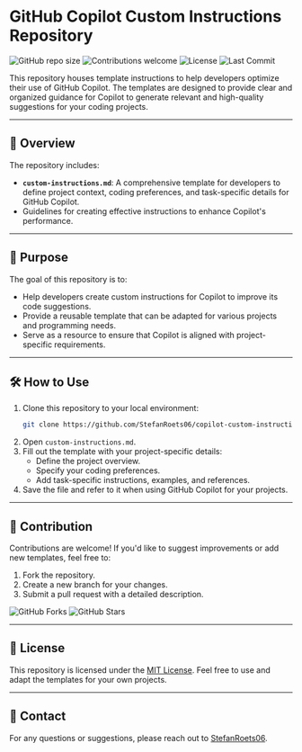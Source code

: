 # GitHub Copilot Custom Instructions Repository

![GitHub repo size](https://img.shields.io/github/repo-size/StefanRoets06/copilot-custom-instructions?color=blue&logo=github&style=for-the-badge)
![Contributions welcome](https://img.shields.io/badge/contributions-welcome-brightgreen?style=for-the-badge)
![License](https://img.shields.io/github/license/StefanRoets06/copilot-custom-instructions?style=for-the-badge)
![Last Commit](https://img.shields.io/github/last-commit/StefanRoets06/copilot-custom-instructions?color=purple&style=for-the-badge)

This repository houses template instructions to help developers optimize their use of GitHub Copilot. The templates are designed to provide clear and organized guidance for Copilot to generate relevant and high-quality suggestions for your coding projects.

---

## 🌟 Overview
The repository includes:
- **`custom-instructions.md`**: A comprehensive template for developers to define project context, coding preferences, and task-specific details for GitHub Copilot.
- Guidelines for creating effective instructions to enhance Copilot's performance.

---

## 🎯 Purpose
The goal of this repository is to:
- Help developers create custom instructions for Copilot to improve its code suggestions.
- Provide a reusable template that can be adapted for various projects and programming needs.
- Serve as a resource to ensure that Copilot is aligned with project-specific requirements.

---

## 🛠️ How to Use
1. Clone this repository to your local environment:
   ```bash
   git clone https://github.com/StefanRoets06/copilot-custom-instructions.git
   ```
2. Open `custom-instructions.md`.
3. Fill out the template with your project-specific details:
   - Define the project overview.
   - Specify your coding preferences.
   - Add task-specific instructions, examples, and references.
4. Save the file and refer to it when using GitHub Copilot for your projects.

---

## 🤝 Contribution
Contributions are welcome! If you'd like to suggest improvements or add new templates, feel free to:
1. Fork the repository.
2. Create a new branch for your changes.
3. Submit a pull request with a detailed description.

![GitHub Forks](https://img.shields.io/github/forks/StefanRoets06/copilot-custom-instructions?logo=fork&style=social)
![GitHub Stars](https://img.shields.io/github/stars/StefanRoets06/copilot-custom-instructions?style=social)

---

## 📜 License
This repository is licensed under the [MIT License](LICENSE). Feel free to use and adapt the templates for your own projects.

---

## 📧 Contact
For any questions or suggestions, please reach out to [StefanRoets06](https://github.com/StefanRoets06).